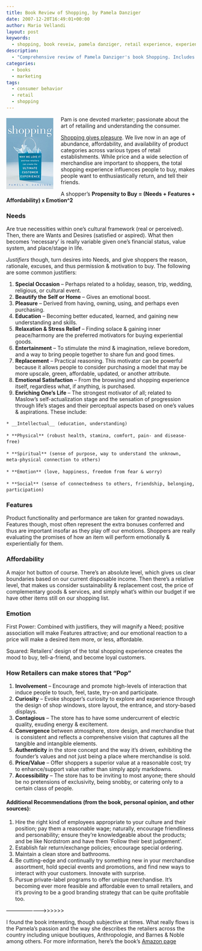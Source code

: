 ```yaml
---
title: Book Review of Shopping, by Pamela Danziger
date: 2007-12-20T16:49:01+00:00
author: Mario Vellandi
layout: post
keywords:
  - shopping, book reveiw, pamela danziger, retail experience, experience design, retail design, shopper experience, research
description:
  - "Comprehensive review of Pamela Danziger's book Shopping. Includes primary assertions and beliefs on creating exceptional retail experiences that delight shoppers"
categories:
  - books
  - marketing
tags:
  - consumer behavior
  - retail
  - shopping
---
```

<img class="alignleft" style="margin: 5px 20px 10px 0pt; float: left;" src="../wp-content/uploads/2008/03/book-shopping.jpg" alt="shopping book cover" />Pam is one devoted marketer; passionate about the art of retailing and understanding the consumer.

[Shopping gives pleasure](http://www.amazon.com/gp/product/1419536362?ie=UTF8&tag=melodinmarke-20&linkCode=as2&camp=1789&creative=390957&creativeASIN=1419536362). We live now in an age of abundance, affordability, and availability of product categories across various types of retail establishments. While price and a wide selection of merchandise are important to shoppers, the total shopping experience influences people to buy, makes people want to enthusiastically return, and tell their friends.

A shopper&#8217;s **Propensity to Buy = (Needs + Features + Affordability) x Emotion^2**

### Needs

Are true necessities within one&#8217;s cultural framework (real or perceived). Then, there are Wants and Desires (satisfied or aspired). What then becomes &#8216;necessary&#8217; is really variable given one&#8217;s financial status, value system, and place/stage in life.

_Justifiers_ though, turn desires into Needs, and give shoppers the reason, rationale, excuses, and thus permission & motivation to buy. The following are some common justifiers:

  1. **Special Occasion** &#8211; Perhaps related to a holiday, season, trip, wedding, religious, or cultural event.
  2. **Beautify the Self or Home** &#8211; Gives an emotional boost.
  3. __Pleasure__ &#8211; Derived from having, owning, using, and perhaps even purchasing.
  4. **Education** &#8211; Becoming better educated, learned, and gaining new understanding and skills.
  5. **Relaxation & Stress Relief** &#8211; Finding solace & gaining inner peace/harmony are the preferred motivators for buying experiential goods.
  6. **Entertainment** &#8211; To stimulate the mind & imagination, relieve boredom, and a way to bring people together to share fun and good times.
  7. **Replacement** &#8211; Practical reasoning. This motivator can be powerful because it allows people to consider purchasing a model that may be more upscale, green, affordable, updated, or another attribute.
  8. **Emotional Satisfaction** &#8211; From the browsing and shopping experience itself, regardless what, if anything, is purchased.
  9. **Enriching One&#8217;s Life** &#8211; The strongest motivator of all; related to Maslow&#8217;s self-actualization stage and the sensation of progression through life&#8217;s stages and their perceptual aspects based on one&#8217;s values & aspirations. These include:

    * __Intellectual__ (education, understanding)

    * **Physical** (robust health, stamina, comfort, pain- and disease-free)

    * **Spiritual** (sense of purpose, way to understand the unknown, meta-physical connection to others)

    * **Emotion** (love, happiness, freedom from fear & worry)

    * **Social** (sense of connectedness to others, friendship, belonging, participation)

### Features

Product functionality and performance are taken for granted nowadays. Features though, most often represent the extra bonuses conferred and thus are important insofar as they play off our emotions. Shoppers are really evaluating the promises of how an item will perform emotionally & experientially for them.

### Affordability

A major hot button of course. There&#8217;s an absolute level, which gives us clear boundaries based on our current disposable income. Then there&#8217;s a relative level, that makes us consider sustainability & replacement cost, the price of complementary goods & services, and simply what&#8217;s within our budget if we have other items still on our shopping list.

### Emotion

First Power: Combined with justifiers, they will magnify a Need; positive association will make Features attractive; and our emotional reaction to a price will make a desired item more, or less, affordable.

Squared: Retailers&#8217; design of the total shopping experience creates the mood to buy, tell-a-friend, and become loyal customers.

### How Retailers can make stores that &#8220;Pop&#8221;

  1. **Involvement** &#8211; Encourage and promote high-levels of interaction that induce people to touch, feel, taste, try-on and participate.
  2. **Curiosity** &#8211; Evoke shopper&#8217;s curiosity to explore and experience through the design of shop windows, store layout, the entrance, and story-based displays.
  3. **Contagious** &#8211; The store has to have some undercurrent of electric quality, exuding energy & excitement.
  4. **Convergence** between atmosphere, store design, and merchandise that is consistent and reflects a comprehensive vision that captures all the tangible and intangible elements.
  5. **Authenticity** in the store concept and the way it&#8217;s driven, exhibiting the founder&#8217;s values and not just being a place where merchandise is sold.
  6. **Price/Value** &#8211; Offer shoppers a superior value at a reasonable cost; try to enhance/support value rather than simply apply markdowns.
  7. **Accessibility** &#8211; The store has to be inviting to most anyone; there should be no pretensions of exclusivity, being snobby, or catering only to a certain class of people.

#### Additional Recommendations (from the book, personal opinion, and other sources):

  1. Hire the right kind of employees appropriate to your culture and their position; pay them a reasonable wage; naturally, encourage friendliness and personability; ensure they&#8217;re knowledgeable about the products; and be like Nordstrom and have them &#8216;Follow their best judgement&#8217;.
  2. Establish fair return/exchange policies; encourage special ordering.
  3. Maintain a clean store and bathrooms.
  4. Be cutting-edge and continually try something new in your merchandise assortment, hold special events and promotions, and find new ways to interact with your customers. Innovate with surprise.
  5. Pursue private-label programs to offer unique merchandise. It&#8217;s becoming ever more feasible and affordable even to small retailers, and it&#8217;s proving to be a good branding strategy that can be quite profitable too.

&#8212;&#8212;&#8212;&#8212;&#8212;&#8212;&#8212;->>>>>>

I found the book interesting, though subjective at times. What really flows is the Pamela&#8217;s passion and the way she describes the retailers across the country including unique boutiques, Anthropologie, and Barnes & Noble among others. For more information, here&#8217;s the book&#8217;s [Amazon page](http://www.amazon.com/gp/product/1419536362?ie=UTF8&tag=melodinmarke-20&linkCode=as2&camp=1789&creative=390957&creativeASIN=1419536362)
